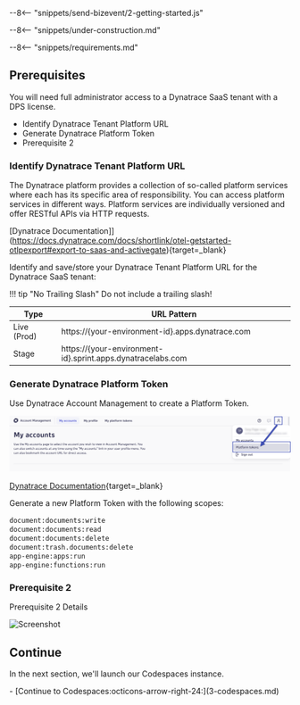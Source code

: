 --8<-- "snippets/send-bizevent/2-getting-started.js"

<!--TODO: Remove Under Construction -->
--8<-- "snippets/under-construction.md"

<!--TODO: Update requirements -->
--8<-- "snippets/requirements.md"

## Prerequisites

You will need full administrator access to a Dynatrace SaaS tenant with a DPS license.

<!--TODO: Update prerequisite bulleted list -->
* Identify Dynatrace Tenant Platform URL
* Generate Dynatrace Platform Token
* Prerequisite 2

### Identify Dynatrace Tenant Platform URL

The Dynatrace platform provides a collection of so-called platform services where each has its specific area of responsibility. You can access platform services in different ways. Platform services are individually versioned and offer RESTful APIs via HTTP requests.

[Dynatrace Documentation]](https://docs.dynatrace.com/docs/shortlink/otel-getstarted-otlpexport#export-to-saas-and-activegate){target=_blank}

Identify and save/store your Dynatrace Tenant Platform URL for the Dynatrace SaaS tenant:

!!! tip "No Trailing Slash"
    Do not include a trailing slash!

| Type        | URL Pattern                                                               |
|-------------|---------------------------------------------------------------------------|
| Live (Prod) | https://{your-environment-id}.apps.dynatrace.com                          |
| Stage       | https://{your-environment-id}.sprint.apps.dynatracelabs.com               |

<!--TODO: Update prerequisite details -->
### Generate Dynatrace Platform Token

Use Dynatrace Account Management to create a Platform Token.

![Account Management](./img/prereq-dt_account_management_platform_tokens.png)

[Dynatrace Documentation](https://docs.dynatrace.com/docs/manage/identity-access-management/access-tokens-and-oauth-clients/platform-tokens){target=_blank}

Generate a new Platform Token with the following scopes:

```
document:documents:write
document:documents:read
document:documents:delete
document:trash.documents:delete
app-engine:apps:run
app-engine:functions:run
```

### Prerequisite 2

Prerequisite 2 Details

![Screenshot](./img/screenshot.png)

## Continue

In the next section, we'll launch our Codespaces instance.

<div class="grid cards" markdown>
- [Continue to Codespaces:octicons-arrow-right-24:](3-codespaces.md)
</div>
